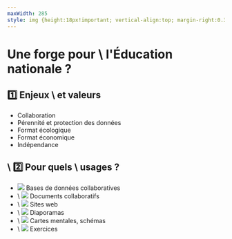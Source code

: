 ```yaml
---
maxWidth: 285
style: img {height:18px!important; vertical-align:top; margin-right:0.3em;} 
---
```


# Une forge pour \\ l'Éducation nationale ?

## :one: Enjeux \\ et valeurs

- Collaboration
- Pérennité et protection des données
- Format écologique
- Format économique
- Indépendance

## \\ :two: Pour quels \\ usages ?

- ![](https://www.svgrepo.com/show/22204/database.svg) Bases de données collaboratives
- \\ ![](https://www.svgrepo.com/show/213075/document-files-and-folders.svg) Documents collaboratifs
- \\ ![](https://www.svgrepo.com/show/131944/website-window.svg) Sites web
- \\ ![](https://www.svgrepo.com/show/154143/photo-slideshow.svg) Diaporamas
- \\ ![](https://www.svgrepo.com/show/42092/scheme.svg)  Cartes mentales,  schémas
- \\ ![](https://www.svgrepo.com/show/407819/woman-climbing-dark-skin-tone.svg) Exercices